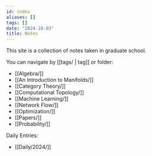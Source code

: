 ```yaml
---
id: index
aliases: []
tags: []
date: "2024-10-03"
title: Notes
---
```


This site is a collection of notes taken in graduate school.

You can navigate by [[tags/ | tag]] or folder:
- [[Algebra/]]
- [[An Introduction to Manifolds/]]
- [[Category Theory/]]
- [[Computational Topology/]]
- [[Machine Learning/]]
- [[Network Flow/]]
- [[Optimization/]]
- [[Papers/]]
- [[Probability/]]

Daily Entries:
- [[Daily/2024/]]
